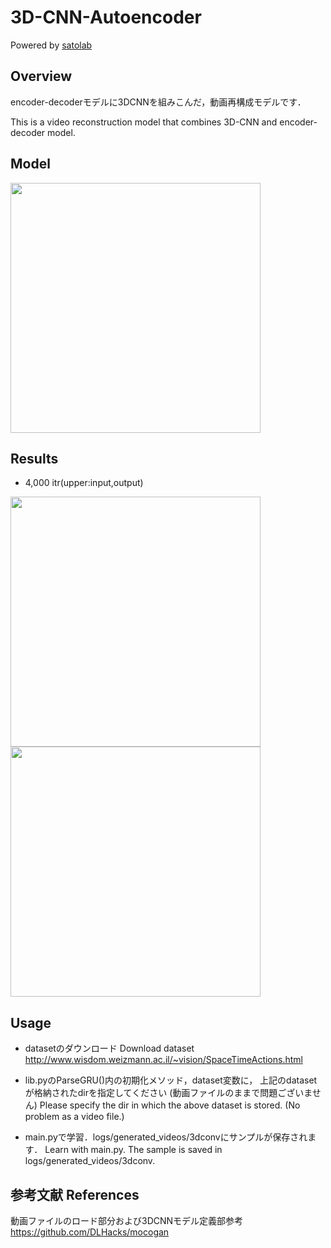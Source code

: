 # 3D-CNN-Autoencoder


Powered by [satolab](https://qiita.com/satolab)

## Overview

encoder-decoderモデルに3DCNNを組みこんだ，動画再構成モデルです．

This is a video reconstruction model that combines 3D-CNN and encoder-decoder model.


## Model

<img src="https://qiita-image-store.s3.ap-northeast-1.amazonaws.com/0/583727/91b0ffde-30ef-6226-8e14-54a30e1e0f80.png" width="400×200">

## Results
- 4,000 itr(upper:input,output)
<img src="https://qiita-image-store.s3.ap-northeast-1.amazonaws.com/0/583727/c13a8820-9eec-b012-9cde-7ffd4e99504b.png" width="400×200">
<img src="https://qiita-image-store.s3.ap-northeast-1.amazonaws.com/0/583727/a99a8df6-999e-b92a-bef7-070b59983081.png" width="400×200">

## Usage
- datasetのダウンロード
Download dataset
http://www.wisdom.weizmann.ac.il/~vision/SpaceTimeActions.html
- lib.pyのParseGRU()内の初期化メソッド，dataset変数に，
上記のdatasetが格納されたdirを指定してください
(動画ファイルのままで問題ございません)
Please specify the dir in which the above dataset is stored.
(No problem as a video file.)


- main.pyで学習．logs/generated_videos/3dconvにサンプルが保存されます．
Learn with main.py.
The sample is saved in logs/generated_videos/3dconv.

## 参考文献 References
動画ファイルのロード部分および3DCNNモデル定義部参考
https://github.com/DLHacks/mocogan
